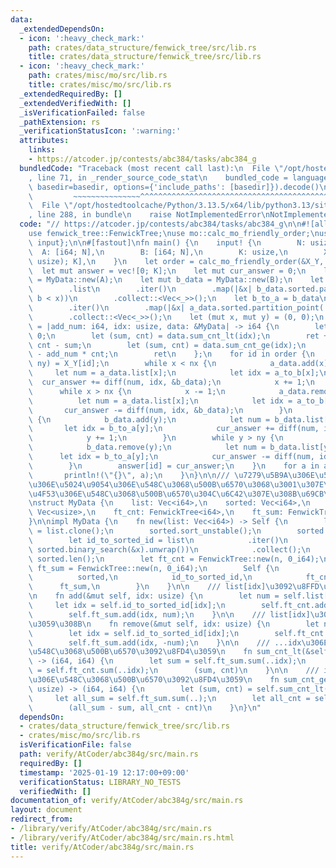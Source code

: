 ```yaml
---
data:
  _extendedDependsOn:
  - icon: ':heavy_check_mark:'
    path: crates/data_structure/fenwick_tree/src/lib.rs
    title: crates/data_structure/fenwick_tree/src/lib.rs
  - icon: ':heavy_check_mark:'
    path: crates/misc/mo/src/lib.rs
    title: crates/misc/mo/src/lib.rs
  _extendedRequiredBy: []
  _extendedVerifiedWith: []
  _isVerificationFailed: false
  _pathExtension: rs
  _verificationStatusIcon: ':warning:'
  attributes:
    links:
    - https://atcoder.jp/contests/abc384/tasks/abc384_g
  bundledCode: "Traceback (most recent call last):\n  File \"/opt/hostedtoolcache/Python/3.13.5/x64/lib/python3.13/site-packages/onlinejudge_verify/documentation/build.py\"\
    , line 71, in _render_source_code_stat\n    bundled_code = language.bundle(stat.path,\
    \ basedir=basedir, options={'include_paths': [basedir]}).decode()\n          \
    \         ~~~~~~~~~~~~~~~^^^^^^^^^^^^^^^^^^^^^^^^^^^^^^^^^^^^^^^^^^^^^^^^^^^^^^^^^^^^^^^^^^\n\
    \  File \"/opt/hostedtoolcache/Python/3.13.5/x64/lib/python3.13/site-packages/onlinejudge_verify/languages/rust.py\"\
    , line 288, in bundle\n    raise NotImplementedError\nNotImplementedError\n"
  code: "// https://atcoder.jp/contests/abc384/tasks/abc384_g\n\n#![allow(non_snake_case)]\n\
    use fenwick_tree::FenwickTree;\nuse mo::calc_mo_friendly_order;\nuse proconio::{fastout,\
    \ input};\n\n#[fastout]\nfn main() {\n    input! {\n        N: usize,\n      \
    \  A: [i64; N],\n        B: [i64; N],\n        K: usize,\n        X_Y: [(usize,\
    \ usize); K],\n    }\n    let order = calc_mo_friendly_order(&X_Y, N, N);\n  \
    \  let mut answer = vec![0; K];\n    let mut cur_answer = 0;\n    let mut a_data\
    \ = MyData::new(A);\n    let mut b_data = MyData::new(B);\n    let a_to_b = a_data\n\
    \        .list\n        .iter()\n        .map(|&x| b_data.sorted.partition_point(|&b|\
    \ b < x))\n        .collect::<Vec<_>>();\n    let b_to_a = b_data\n        .list\n\
    \        .iter()\n        .map(|&x| a_data.sorted.partition_point(|&a| a < x))\n\
    \        .collect::<Vec<_>>();\n    let (mut x, mut y) = (0, 0);\n    let diff\
    \ = |add_num: i64, idx: usize, data: &MyData| -> i64 {\n        let mut ret =\
    \ 0;\n        let (sum, cnt) = data.sum_cnt_lt(idx);\n        ret += add_num *\
    \ cnt - sum;\n        let (sum, cnt) = data.sum_cnt_ge(idx);\n        ret += sum\
    \ - add_num * cnt;\n        ret\n    };\n    for id in order {\n        let (nx,\
    \ ny) = X_Y[id];\n        while x < nx {\n            a_data.add(x);\n       \
    \     let num = a_data.list[x];\n            let idx = a_to_b[x];\n          \
    \  cur_answer += diff(num, idx, &b_data);\n            x += 1;\n        }\n  \
    \      while x > nx {\n            x -= 1;\n            a_data.remove(x);\n  \
    \          let num = a_data.list[x];\n            let idx = a_to_b[x];\n     \
    \       cur_answer -= diff(num, idx, &b_data);\n        }\n        while y < ny\
    \ {\n            b_data.add(y);\n            let num = b_data.list[y];\n     \
    \       let idx = b_to_a[y];\n            cur_answer += diff(num, idx, &a_data);\n\
    \            y += 1;\n        }\n        while y > ny {\n            y -= 1;\n\
    \            b_data.remove(y);\n            let num = b_data.list[y];\n      \
    \      let idx = b_to_a[y];\n            cur_answer -= diff(num, idx, &a_data);\n\
    \        }\n        answer[id] = cur_answer;\n    }\n    for a in answer {\n \
    \       println!(\"{}\", a);\n    }\n}\n\n/// \u7279\u5B9A\u306E\u5024\u4EE5\u4E0B\
    \u306E\u5024\u9054\u306E\u548C\u3068\u500B\u6570\u3068\u3001\u307E\u305F\u5168\
    \u4F53\u306E\u548C\u3068\u500B\u6570\u304C\u6C42\u307E\u308B\u69CB\u9020\u4F53\
    \nstruct MyData {\n    list: Vec<i64>,\n    sorted: Vec<i64>,\n    id_to_sorted_id:\
    \ Vec<usize>,\n    ft_cnt: FenwickTree<i64>,\n    ft_sum: FenwickTree<i64>,\n\
    }\n\nimpl MyData {\n    fn new(list: Vec<i64>) -> Self {\n        let mut sorted\
    \ = list.clone();\n        sorted.sort_unstable();\n        sorted.dedup();\n\
    \        let id_to_sorted_id = list\n            .iter()\n            .map(|&x|\
    \ sorted.binary_search(&x).unwrap())\n            .collect();\n        let n =\
    \ sorted.len();\n        let ft_cnt = FenwickTree::new(n, 0_i64);\n        let\
    \ ft_sum = FenwickTree::new(n, 0_i64);\n        Self {\n            list,\n  \
    \          sorted,\n            id_to_sorted_id,\n            ft_cnt,\n      \
    \      ft_sum,\n        }\n    }\n\n    /// list[idx]\u3092\u8FFD\u52A0\u3059\u308B\
    \n    fn add(&mut self, idx: usize) {\n        let num = self.list[idx];\n   \
    \     let idx = self.id_to_sorted_id[idx];\n        self.ft_cnt.add(idx, 1);\n\
    \        self.ft_sum.add(idx, num);\n    }\n\n    /// list[idx]\u3092\u524A\u9664\
    \u3059\u308B\n    fn remove(&mut self, idx: usize) {\n        let num = self.list[idx];\n\
    \        let idx = self.id_to_sorted_id[idx];\n        self.ft_cnt.add(idx, -1);\n\
    \        self.ft_sum.add(idx, -num);\n    }\n\n    /// ...idx\u306E\u5024\u306E\
    \u548C\u3068\u500B\u6570\u3092\u8FD4\u3059\n    fn sum_cnt_lt(&self, idx: usize)\
    \ -> (i64, i64) {\n        let sum = self.ft_sum.sum(..idx);\n        let cnt\
    \ = self.ft_cnt.sum(..idx);\n        (sum, cnt)\n    }\n\n    /// idx..\u306E\u5024\
    \u306E\u548C\u3068\u500B\u6570\u3092\u8FD4\u3059\n    fn sum_cnt_ge(&self, idx:\
    \ usize) -> (i64, i64) {\n        let (sum, cnt) = self.sum_cnt_lt(idx);\n   \
    \     let all_sum = self.ft_sum.sum(..);\n        let all_cnt = self.ft_cnt.sum(..);\n\
    \        (all_sum - sum, all_cnt - cnt)\n    }\n}\n"
  dependsOn:
  - crates/data_structure/fenwick_tree/src/lib.rs
  - crates/misc/mo/src/lib.rs
  isVerificationFile: false
  path: verify/AtCoder/abc384g/src/main.rs
  requiredBy: []
  timestamp: '2025-01-19 12:17:00+09:00'
  verificationStatus: LIBRARY_NO_TESTS
  verifiedWith: []
documentation_of: verify/AtCoder/abc384g/src/main.rs
layout: document
redirect_from:
- /library/verify/AtCoder/abc384g/src/main.rs
- /library/verify/AtCoder/abc384g/src/main.rs.html
title: verify/AtCoder/abc384g/src/main.rs
---
```

